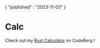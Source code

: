 {
"published" : "2023-11-03"
}

# Calc  
Check out my [Rust Calculator](https://codeberg.com/vanilla-extracts/calc) on CodeBerg !

